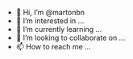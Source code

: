 - 👋 Hi, I’m @martonbn
- 👀 I’m interested in ...
- 🌱 I’m currently learning ...
- 💞️ I’m looking to collaborate on ...
- 📫 How to reach me ...

<!---
martonbn/martonbn is a ✨ special ✨ repository because its `README.md` (this file) appears on your GitHub profile.
You can click the Preview link to take a look at your changes.
--->
